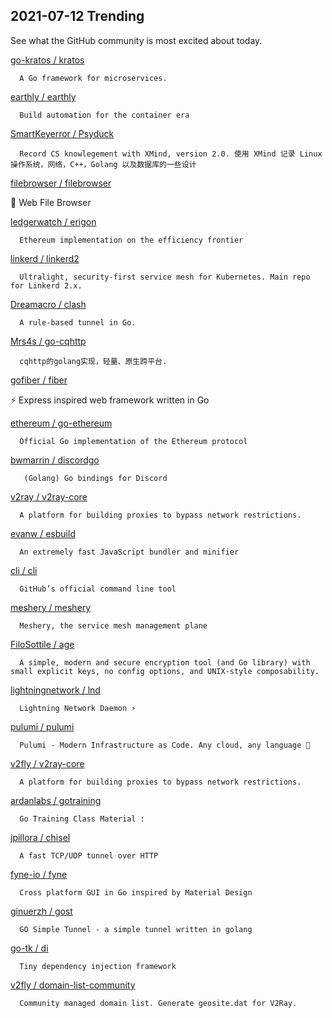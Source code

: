 ## 2021-07-12 Trending 
See what the GitHub community is most excited about today. 

[go-kratos / kratos](https://github.com/go-kratos/kratos) 

      A Go framework for microservices.
     
[earthly / earthly](https://github.com/earthly/earthly) 

      Build automation for the container era
     
[SmartKeyerror / Psyduck](https://github.com/SmartKeyerror/Psyduck) 

      Record CS knowlegement with XMind, version 2.0. 使用 XMind 记录 Linux 操作系统，网络，C++，Golang 以及数据库的一些设计
     
[filebrowser / filebrowser](https://github.com/filebrowser/filebrowser) 

      
📂 Web File Browser
     
[ledgerwatch / erigon](https://github.com/ledgerwatch/erigon) 

      Ethereum implementation on the efficiency frontier
     
[linkerd / linkerd2](https://github.com/linkerd/linkerd2) 

      Ultralight, security-first service mesh for Kubernetes. Main repo for Linkerd 2.x.
     
[Dreamacro / clash](https://github.com/Dreamacro/clash) 

      A rule-based tunnel in Go.
     
[Mrs4s / go-cqhttp](https://github.com/Mrs4s/go-cqhttp) 

      cqhttp的golang实现，轻量、原生跨平台.
     
[gofiber / fiber](https://github.com/gofiber/fiber) 

      
⚡️ Express inspired web framework written in Go
     
[ethereum / go-ethereum](https://github.com/ethereum/go-ethereum) 

      Official Go implementation of the Ethereum protocol
     
[bwmarrin / discordgo](https://github.com/bwmarrin/discordgo) 

       (Golang) Go bindings for Discord
     
[v2ray / v2ray-core](https://github.com/v2ray/v2ray-core) 

      A platform for building proxies to bypass network restrictions.
     
[evanw / esbuild](https://github.com/evanw/esbuild) 

      An extremely fast JavaScript bundler and minifier
     
[cli / cli](https://github.com/cli/cli) 

      GitHub’s official command line tool
     
[meshery / meshery](https://github.com/meshery/meshery) 

      Meshery, the service mesh management plane
     
[FiloSottile / age](https://github.com/FiloSottile/age) 

      A simple, modern and secure encryption tool (and Go library) with small explicit keys, no config options, and UNIX-style composability.
     
[lightningnetwork / lnd](https://github.com/lightningnetwork/lnd) 

      Lightning Network Daemon ⚡️

     
[pulumi / pulumi](https://github.com/pulumi/pulumi) 

      Pulumi - Modern Infrastructure as Code. Any cloud, any language 🚀

     
[v2fly / v2ray-core](https://github.com/v2fly/v2ray-core) 

      A platform for building proxies to bypass network restrictions.
     
[ardanlabs / gotraining](https://github.com/ardanlabs/gotraining) 

      Go Training Class Material : 
     
[jpillora / chisel](https://github.com/jpillora/chisel) 

      A fast TCP/UDP tunnel over HTTP
     
[fyne-io / fyne](https://github.com/fyne-io/fyne) 

      Cross platform GUI in Go inspired by Material Design
     
[ginuerzh / gost](https://github.com/ginuerzh/gost) 

      GO Simple Tunnel - a simple tunnel written in golang
     
[go-tk / di](https://github.com/go-tk/di) 

      Tiny dependency injection framework
     
[v2fly / domain-list-community](https://github.com/v2fly/domain-list-community) 

      Community managed domain list. Generate geosite.dat for V2Ray.
     
